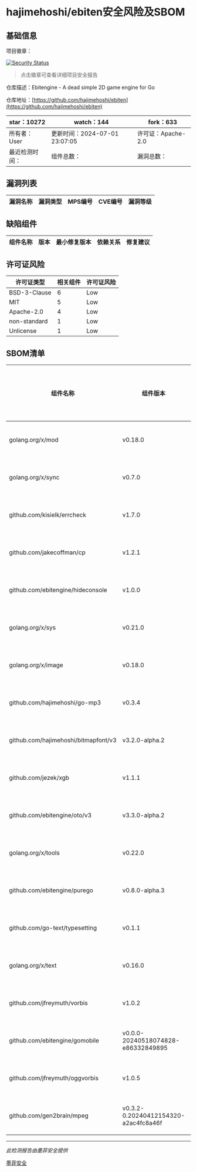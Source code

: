 # hajimehoshi/ebiten安全风险及SBOM

## 基础信息

项目徽章：

[![Security Status](https://www.murphysec.com/platform3/v31/badge/1807843712311832576.svg)](https://www.murphysec.com/console/report/1723769532856098816/1807843712311832576)

> 点击徽章可查看详细项目安全报告

仓库描述：Ebitengine - A dead simple 2D game engine for Go

仓库地址：[https://github.com/hajimehoshi/ebiten](https://github.com/hajimehoshi/ebiten)

| star：10272 | watch：144 | fork：633 |
| ----------- | -------------- | ------------ |
| 所有者：User | 更新时间：2024-07-01 23:07:05 | 许可证：Apache-2.0 |
| 最近检测时间： | 组件总数： | 漏洞总数： |




## 漏洞列表

| 漏洞名称 | 漏洞类型 | MPS编号 | CVE编号 | 漏洞等级 |
| ------- | ------ | ------- | ------ | ----- |





## 缺陷组件

| 组件名称 | 版本 | 最小修复版本 | 依赖关系 | 修复建议 |
| -------- | ---- | ------------ | -------- | -------- |





## 许可证风险

| 许可证类型 | 相关组件 | 许可证风险 |
| ---------- | -------- | ---------- |
|BSD-3-Clause|6|Low|
|MIT|5|Low|
|Apache-2.0|4|Low|
|non-standard|1|Low|
|Unlicense|1|Low|




## SBOM清单

| 组件名称 | 组件版本 | 是否直接依赖 | 仓库 |
| -------- | -------- | ------------ | ---- |
|golang.org/x/mod|v0.18.0|间接依赖|go|
|golang.org/x/sync|v0.7.0|直接依赖|go|
|github.com/kisielk/errcheck|v1.7.0|直接依赖|go|
|github.com/jakecoffman/cp|v1.2.1|直接依赖|go|
|github.com/ebitengine/hideconsole|v1.0.0|直接依赖|go|
|golang.org/x/sys|v0.21.0|直接依赖|go|
|golang.org/x/image|v0.18.0|直接依赖|go|
|github.com/hajimehoshi/go-mp3|v0.3.4|直接依赖|go|
|github.com/hajimehoshi/bitmapfont/v3|v3.2.0-alpha.2|直接依赖|go|
|github.com/jezek/xgb|v1.1.1|直接依赖|go|
|github.com/ebitengine/oto/v3|v3.3.0-alpha.2|直接依赖|go|
|golang.org/x/tools|v0.22.0|直接依赖|go|
|github.com/ebitengine/purego|v0.8.0-alpha.3|直接依赖|go|
|github.com/go-text/typesetting|v0.1.1|直接依赖|go|
|golang.org/x/text|v0.16.0|直接依赖|go|
|github.com/jfreymuth/vorbis|v1.0.2|间接依赖|go|
|github.com/ebitengine/gomobile|v0.0.0-20240518074828-e86332849895|直接依赖|go|
|github.com/jfreymuth/oggvorbis|v1.0.5|直接依赖|go|
|github.com/gen2brain/mpeg|v0.3.2-0.20240412154320-a2ac4fc8a46f|直接依赖|go|


------

*此检测报告由墨菲安全提供*

[墨菲安全](www.murphysec.com)